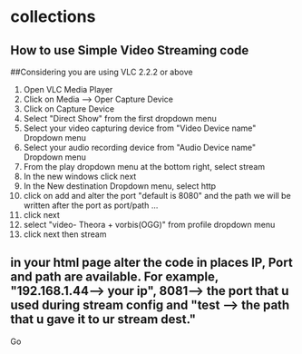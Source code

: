 # collections
## How to use Simple Video Streaming code
##Considering you are using VLC 2.2.2 or above
1. Open VLC Media Player
2. Click on Media --> Oper Capture Device
3. Click on Capture Device
4. Select "Direct Show" from the first dropdown menu
5. Select your video capturing device from "Video Device name" Dropdown menu
6. Select your audio recording device from "Audio Device name" Dropdown menu
7. From the play dropdown menu at the bottom right, select stream
8. In the new windows click next
9. In the New destination Dropdown menu, select http
10. click on add and alter the port "default is 8080" and the path we will be written after the port as port/path ...
11. click next
12. select "video- Theora + vorbis(OGG)" from profile dropdown menu
13. click next then stream

## in your html page alter the code in places IP, Port and path are available. For example, "192.168.1.44--> your ip", 8081--> the port that u used during stream config and "test --> the path that u gave it to ur stream dest."

Go 